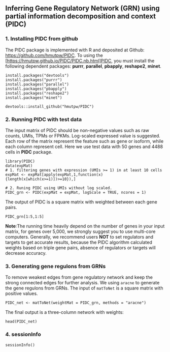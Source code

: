 ## Inferring Gene Regulatory Network (GRN) using partial information decomposition and context (PIDC)

### 1. Installing PIDC from github

The PIDC package is implemented with R and deposited at Github: https://github.com/hmutpw/PIDC. To using the [https://hmutpw.github.io/PIDC/PIDC.nb.html]PIDC, you must install the following dependent packages: **purrr**, **parallel**, **pbapply**, **reshape2**, **minet**.

```{r}
install.packages("devtools")
install.packages("purrr")
install.packages("parallel")
install.packages("pbapply")
install.packages("reshape2")
install.packages("minet")

devtools::install_github("hmutpw/PIDC")
```

### 2. Running PIDC with test data 

The input matrix of PIDC should be non-negative values such as raw counts, UMIs, TPMs or FPKMs. Log-scaled expressed value is suggested. Each row of the matrix represent the feature such as gene or isoform, while each column represent cell. Here we use test data with 50 genes and 4488 cells in **PIDC** package.

```{r}
library(PIDC)
data(expMat)
# 1. filtering genes with expression (UMIs >= 1) in at least 10 cells
expMat <- expMat[apply(expMat,1,function(x){length(x[which(x>=1)])>=10}),]

# 2. Runing PIDC using UMIs without log scaled.
PIDC_grn <- PIDC(expMat = expMat, logScale = TRUE, ncores = 1)
```

The output of PIDC is a square matrix with weighted between each gene pairs.

```{r}
PIDC_grn[1:5,1:5]
```

**Note**:The running time heavily depend on the number of genes in your input matrix, for genes over 5,000, we strongly suggest you to use multi-core computers. Generally, we recommend users **NOT** to set regulators and targets to get accurate results, because the PIDC algorithm calculated weights based on triple gene pairs, absence of regulators or targets will decrease accuracy.

### 3. Generating gene regulons from GRNs

To remove weakest edges from gene regulatory network and keep the strong connected edges for further analysis. We using `aracne` to generate the gene regulons from GRNs. The input of `matToNet` is a square matrix with positive values.

```{r}
PIDC_net <- matToNet(weightMat = PIDC_grn, methods = "aracne")
```

The final output is a three-column network with weights:

```{r}
head(PIDC_net)
```

### 4. sessionInfo

```{r}
sessionInfo()
```

